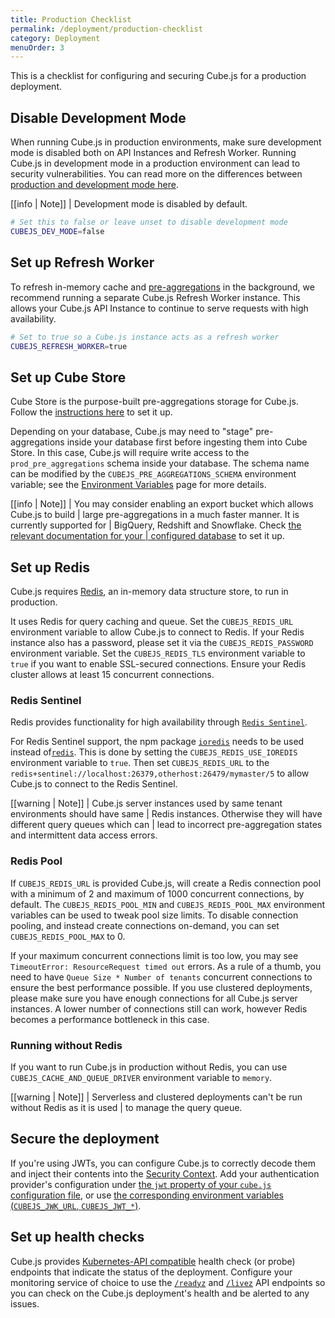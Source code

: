 ```yaml
---
title: Production Checklist
permalink: /deployment/production-checklist
category: Deployment
menuOrder: 3
---
```


This is a checklist for configuring and securing Cube.js for a production
deployment.

## Disable Development Mode

When running Cube.js in production environments, make sure development mode is
disabled both on API Instances and Refresh Worker. Running Cube.js in
development mode in a production environment can lead to security
vulnerabilities. You can read more on the differences between [production and
development mode here][link-cubejs-dev-vs-prod].

<!-- prettier-ignore-start -->
[[info | Note]]
| Development mode is disabled by default.
<!-- prettier-ignore-end -->

```bash
# Set this to false or leave unset to disable development mode
CUBEJS_DEV_MODE=false
```

## Set up Refresh Worker

To refresh in-memory cache and [pre-aggregations][ref-schema-ref-preaggs] in the
background, we recommend running a separate Cube.js Refresh Worker instance.
This allows your Cube.js API Instance to continue to serve requests with high
availability.

```bash
# Set to true so a Cube.js instance acts as a refresh worker
CUBEJS_REFRESH_WORKER=true
```

## Set up Cube Store

Cube Store is the purpose-built pre-aggregations storage for Cube.js. Follow the
[instructions here][ref-caching-cubestore] to set it up.

Depending on your database, Cube.js may need to "stage" pre-aggregations inside
your database first before ingesting them into Cube Store. In this case, Cube.js
will require write access to the `prod_pre_aggregations` schema inside your
database. The schema name can be modified by the
`CUBEJS_PRE_AGGREGATIONS_SCHEMA` environment variable; see the [Environment
Variables][ref-env-vars-general] page for more details.

<!-- prettier-ignore-start -->
[[info | Note]]
| You may consider enabling an export bucket which allows Cube.js to build
| large pre-aggregations in a much faster manner. It is currently supported for
| BigQuery, Redshift and Snowflake. Check [the relevant documentation for your
| configured database][ref-config-connect-db] to set it up.
<!-- prettier-ignore-end -->

## Set up Redis

Cube.js requires [Redis](https://redis.io/), an in-memory data structure store,
to run in production.

It uses Redis for query caching and queue. Set the `CUBEJS_REDIS_URL`
environment variable to allow Cube.js to connect to Redis. If your Redis
instance also has a password, please set it via the `CUBEJS_REDIS_PASSWORD`
environment variable. Set the `CUBEJS_REDIS_TLS` environment variable to `true`
if you want to enable SSL-secured connections. Ensure your Redis cluster allows
at least 15 concurrent connections.

### Redis Sentinel

Redis provides functionality for high availability through
[`Redis Sentinel`][link-redis-sentinel].

For Redis Sentinel support, the npm package [`ioredis`][gh-ioredis] needs to be
used instead of[`redis`][gh-node-redis]. This is done by setting the
`CUBEJS_REDIS_USE_IOREDIS` environment variable to `true`. Then set
`CUBEJS_REDIS_URL` to the
`redis+sentinel://localhost:26379,otherhost:26479/mymaster/5` to allow Cube.js
to connect to the Redis Sentinel.

<!-- prettier-ignore-start -->
[[warning | Note]]
| Cube.js server instances used by same tenant environments should have same
| Redis instances. Otherwise they will have different query queues which can
| lead to incorrect pre-aggregation states and intermittent data access errors.
<!-- prettier-ignore-end -->

### Redis Pool

If `CUBEJS_REDIS_URL` is provided Cube.js, will create a Redis connection pool
with a minimum of 2 and maximum of 1000 concurrent connections, by default. The
`CUBEJS_REDIS_POOL_MIN` and `CUBEJS_REDIS_POOL_MAX` environment variables can be
used to tweak pool size limits. To disable connection pooling, and instead
create connections on-demand, you can set `CUBEJS_REDIS_POOL_MAX` to 0.

If your maximum concurrent connections limit is too low, you may see
`TimeoutError: ResourceRequest timed out` errors. As a rule of a thumb, you need
to have `Queue Size * Number of tenants` concurrent connections to ensure the
best performance possible. If you use clustered deployments, please make sure
you have enough connections for all Cube.js server instances. A lower number of
connections still can work, however Redis becomes a performance bottleneck in
this case.

### Running without Redis

If you want to run Cube.js in production without Redis, you can use
`CUBEJS_CACHE_AND_QUEUE_DRIVER` environment variable to `memory`.

<!-- prettier-ignore-start -->
[[warning | Note]]
| Serverless and clustered deployments can't be run without Redis as it is used
| to manage the query queue.
<!-- prettier-ignore-end -->

## Secure the deployment

If you're using JWTs, you can configure Cube.js to correctly decode them and
inject their contents into the [Security Context][ref-sec-ctx]. Add your
authentication provider's configuration under [the `jwt` property of your
`cube.js` configuration file][ref-config-jwt], or use [the corresponding
environment variables (`CUBEJS_JWK_URL`,
`CUBEJS_JWT_*`)][ref-config-env-vars-general].

## Set up health checks

Cube.js provides [Kubernetes-API compatible][link-k8s-healthcheck-api] health
check (or probe) endpoints that indicate the status of the deployment. Configure
your monitoring service of choice to use the [`/readyz`][ref-api-readyz] and
[`/livez`][ref-api-livez] API endpoints so you can check on the Cube.js
deployment's health and be alerted to any issues.

[gh-ioredis]: https://github.com/luin/ioredis
[gh-node-redis]: https://github.com/NodeRedis/node-redis
[link-caddy]: https://caddyserver.com/
[link-cubejs-dev-vs-prod]: /configuration/overview#development-mode
[link-k8s-healthcheck-api]:
  https://kubernetes.io/docs/reference/using-api/health-checks/
[link-kong]: https://konghq.com/kong/
[link-nginx]: https://www.nginx.com/
[link-nginx-docs]: https://nginx.org/en/docs/http/configuring_https_servers.html
[link-redis-sentinel]: https://redis.io/topics/sentinel
[ref-config-connect-db]: /connecting-to-the-database
[ref-caching-cubestore]: /caching/running-in-production
[ref-env-vars-general]: /reference/environment-variables#general
[ref-schema-ref-preaggs]: /schema/reference/pre-aggregations
[ref-api-scheduled-refresh]: /rest-api#v-1-run-scheduled-refresh
[ref-sec-ctx]: /security/context
[ref-config-jwt]: /config#jwt
[ref-config-env-vars-general]: /reference/environment-variables#general
[ref-api-readyz]: /rest-api#readyz
[ref-api-livez]: /rest-api#livez

